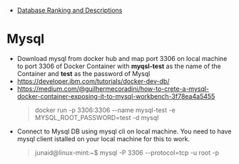 * [Database Ranking and Descriptions](https://db-engines.com/en/ranking) 
# Mysql 
* Download mysql from docker hub and map port 3306 on local machine to port 3306 of Docker Container with **myqsl-test** as the name of the Container and **test** as the password of Mysql
* https://developer.ibm.com/tutorials/docker-dev-db/
* https://medium.com/@guilhermecoradini/how-to-crete-a-mysql-docker-container-exposing-it-to-mysql-workbench-3f78ea4a5455
  > docker run -p 3306:3306 --name mysql-test -e MYSQL_ROOT_PASSWORD=test -d mysql
* Connect to Mysql DB using mysql cli on local machine. You need to have mysql client istalled on your local machine for this to work. 
  > junaid@linux-mint:~$ mysql -P 3306 --protocol=tcp -u root -p

  
